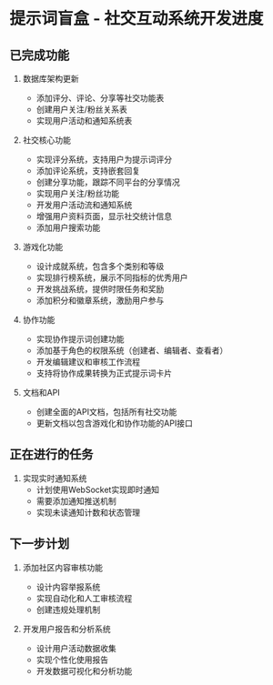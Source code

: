 # 提示词盲盒 - 社交互动系统开发进度

## 已完成功能

1. 数据库架构更新
   - 添加评分、评论、分享等社交功能表
   - 创建用户关注/粉丝关系表
   - 实现用户活动和通知系统表

2. 社交核心功能
   - 实现评分系统，支持用户为提示词评分
   - 添加评论系统，支持嵌套回复
   - 创建分享功能，跟踪不同平台的分享情况
   - 实现用户关注/粉丝功能
   - 开发用户活动流和通知系统
   - 增强用户资料页面，显示社交统计信息
   - 添加用户搜索功能

3. 游戏化功能
   - 设计成就系统，包含多个类别和等级
   - 实现排行榜系统，展示不同指标的优秀用户
   - 开发挑战系统，提供时限任务和奖励
   - 添加积分和徽章系统，激励用户参与

4. 协作功能
   - 实现协作提示词创建功能
   - 添加基于角色的权限系统（创建者、编辑者、查看者）
   - 开发编辑建议和审核工作流程
   - 支持将协作成果转换为正式提示词卡片

5. 文档和API
   - 创建全面的API文档，包括所有社交功能
   - 更新文档以包含游戏化和协作功能的API接口

## 正在进行的任务

1. 实现实时通知系统
   - 计划使用WebSocket实现即时通知
   - 需要添加通知推送机制
   - 实现未读通知计数和状态管理

## 下一步计划

1. 添加社区内容审核功能
   - 设计内容举报系统
   - 实现自动化和人工审核流程
   - 创建违规处理机制

2. 开发用户报告和分析系统
   - 设计用户活动数据收集
   - 实现个性化使用报告
   - 开发数据可视化和分析功能